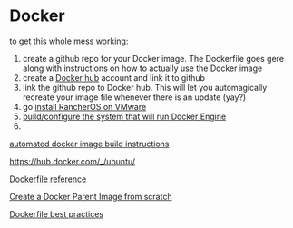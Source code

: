 # Docker

to get this whole mess working:
1.  create a github repo for your Docker image.  The Dockerfile goes gere along with instructions on how to actually use the Docker image
2.  create a [Docker hub](https://hub.docker.com/) account and link it to github
3.  link the github repo to Docker hub.  This will let you automagically recreate your image file whenever there is an update (yay?)
4.  go [install RancherOS on VMware](https://github.com/shepner/Docker-RancherOS)
5.  [build/configure the system that will run Docker Engine](https://github.com/shepner/Docker-DockerMachineHost)
6.  



[automated docker image build instructions](https://docs.docker.com/docker-hub/builds/)

https://hub.docker.com/_/ubuntu/

[Dockerfile reference](https://docs.docker.com/engine/reference/builder/#format)

[Create a Docker Parent Image from scratch](https://docs.docker.com/engine/userguide/eng-image/baseimages/#creating-a-simple-parent-image-using-scratch)

[Dockerfile best practices](https://docs.docker.com/engine/userguide/eng-image/dockerfile_best-practices/#general-guidelines-and-recommendations)
